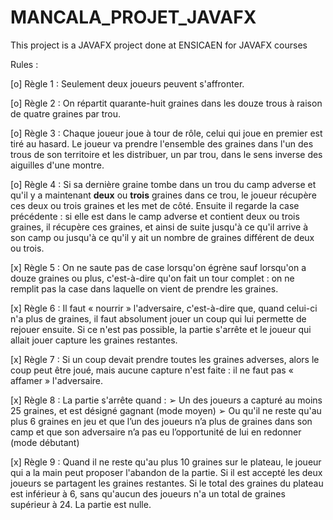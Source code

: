 # MANCALA_PROJET_JAVAFX
This project is a JAVAFX project done at ENSICAEN for JAVAFX courses


Rules : 

[o] Règle 1 : Seulement deux joueurs peuvent s'affronter.

[o] Règle 2 : On répartit quarante-huit graines dans les douze trous à raison de quatre graines par trou.

[o] Règle 3 : Chaque joueur joue à tour de rôle, celui qui joue en premier est tiré au hasard. Le joueur va
prendre l'ensemble des graines dans l'un des trous de son territoire et les distribuer, un par trou, dans le
sens inverse des aiguilles d'une montre.

[o] Règle 4 : Si sa dernière graine tombe dans un trou du camp adverse et qu'il y a maintenant **deux** ou **trois**
graines dans ce trou, le joueur récupère ces deux ou trois graines et les met de côté. Ensuite il regarde la
case précédente : si elle est dans le camp adverse et contient deux ou trois graines, il récupère ces graines,
et ainsi de suite jusqu'à ce qu'il arrive à son camp ou jusqu'à ce qu'il y ait un nombre de graines différent
de deux ou trois.

[x] Règle 5 : On ne saute pas de case lorsqu'on égrène sauf lorsqu'on a douze graines ou plus, c'est-à-dire
qu'on fait un tour complet : on ne remplit pas la case dans laquelle on vient de prendre les graines.

[x] Règle 6 : Il faut « nourrir » l'adversaire, c'est-à-dire que, quand celui-ci n'a plus de graines, il faut
absolument jouer un coup qui lui permette de rejouer ensuite. Si ce n'est pas possible, la partie s'arrête et
le joueur qui allait jouer capture les graines restantes.

[x] Règle 7 : Si un coup devait prendre toutes les graines adverses, alors le coup peut être joué, mais aucune
capture n'est faite : il ne faut pas « affamer » l'adversaire.

[x] Règle 8 : La partie s'arrête quand :
➢ Un des joueurs a capturé au moins 25 graines, et est désigné gagnant (mode moyen)
➢ Ou qu'il ne reste qu'au plus 6 graines en jeu et que l’un des joueurs n’a plus de graines dans son
camp et que son adversaire n’a pas eu l’opportunité de lui en redonner (mode débutant)

[x] Règle 9 : Quand il ne reste qu'au plus 10 graines sur le plateau, le joueur qui a la main peut proposer
l'abandon de la partie. Si il est accepté les deux joueurs se partagent les graines restantes.
Si le total des graines du plateau est inférieur à 6, sans qu'aucun des joueurs n'a un total de graines
supérieur à 24. La partie est nulle.
